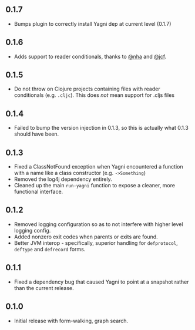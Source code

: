 ## 0.1.7

 * Bumps plugin to correctly install Yagni dep at current level (0.1.7)

## 0.1.6
 * Adds support to reader conditionals, thanks to [@nha](https://github.com/nha) and [@jcf](https://github.com/jcf).

## 0.1.5
 * Do not throw on Clojure projects containing files with reader conditionals (e.g. `.cljc`). This does *not* mean support for .cljs files

## 0.1.4
 * Failed to bump the version injection in 0.1.3, so this is actually what 0.1.3 should have been.

## 0.1.3
 * Fixed a ClassNotFound exception when Yagni encountered a function with a name like a class constructor (e.g. `->Something`)
 * Removed the log4j dependency entirely.
 * Cleaned up the main `run-yagni` function to expose a cleaner, more functional interface.

## 0.1.2
 * Removed logging configuration so as to not interfere with higher level
 logging config.
 * Added nonzero exit codes when parents or exits are found.
 * Better JVM interop - specifically, superior handling for `defprotocol`,
 `deftype` and `defrecord` forms.

## 0.1.1
 * Fixed a dependency bug that caused Yagni to point at a snapshot rather 
 than the current release.

## 0.1.0
 * Initial release with form-walking, graph search.

